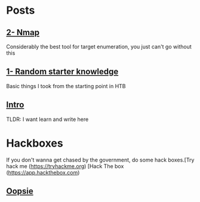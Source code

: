 # Posts


## [2- Nmap](https://korrectional.github.io/Posts/nmap.txt)
Considerably the best tool for target enumeration, you just can't go without this


## [1- Random starter knowledge](https://korrectional.github.io/Posts/RStarterK.txt)
Basic things I took from the starting point in HTB


## [Intro](https://korrectional.github.io/Posts/Intro.txt)
TLDR: I want learn and write here





# Hackboxes
If you don't wanna get chased by the government, do some hack boxes.[Try hack me (https://tryhackme.org)
[Hack The box (https://app.hackthebox.com)


## [Oopsie](https://korrectional.github.io/HTB/OopsieHTB.txt)
